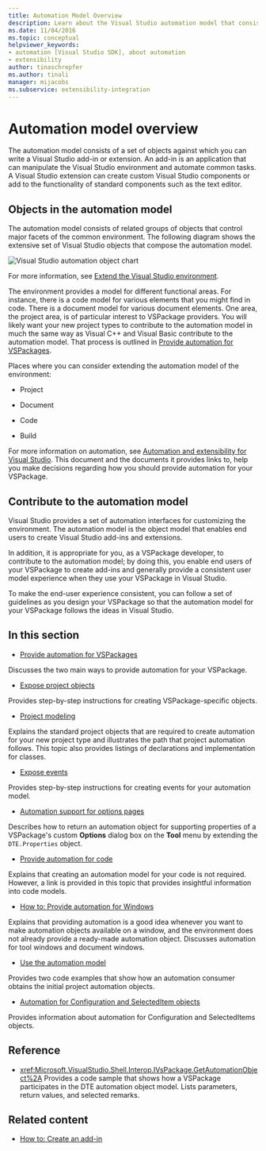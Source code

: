 ```yaml
---
title: Automation Model Overview
description: Learn about the Visual Studio automation model that consists of a set of objects against which you can write a Visual Studio add-in or extension.
ms.date: 11/04/2016
ms.topic: conceptual
helpviewer_keywords:
- automation [Visual Studio SDK], about automation
- extensibility
author: tinaschrepfer
ms.author: tinali
manager: mijacobs
ms.subservice: extensibility-integration
---
```

# Automation model overview

The automation model consists of a set of objects against which you can write a Visual Studio add-in or extension. An add-in is an application that can manipulate the Visual Studio environment and automate common tasks. A Visual Studio extension can create custom Visual Studio components or add to the functionality of standard components such as the text editor.

## Objects in the automation model
 The automation model consists of related groups of objects that control major facets of the common environment. The following diagram shows the extensive set of Visual Studio objects that compose the automation model.

 ![Visual Studio automation object chart](../../extensibility/internals/media/vsvisualstudioautomationobjectchart.gif "vsVisualStudioAutomationObjectChart")

 For more information, see [Extend the Visual Studio environment](/previous-versions/esk3eey8(v=vs.140)).

 The environment provides a model for different functional areas. For instance, there is a code model for various elements that you might find in code. There is a document model for various document elements. One area, the project area, is of particular interest to VSPackage providers. You will likely want your new project types to contribute to the automation model in much the same way as Visual C++ and Visual Basic contribute to the automation model. That process is outlined in [Provide automation for VSPackages](../../extensibility/internals/providing-automation-for-vspackages.md).

 Places where you can consider extending the automation model of the environment:

- Project

- Document

- Code

- Build

For more information on automation, see [Automation and extensibility for Visual Studio](/previous-versions/visualstudio/visual-studio-2015/extensibility/extensibility-in-visual-studio?preserve-view=true&view=vs-2015). This document and the documents it provides links to, help you make decisions regarding how you should provide automation for your VSPackage.

## Contribute to the automation model

Visual Studio provides a set of automation interfaces for customizing the environment. The automation model is the object model that enables end users to create Visual Studio add-ins and extensions.

 In addition, it is appropriate for you, as a VSPackage developer, to contribute to the automation model; by doing this, you enable end users of your VSPackage to create add-ins and generally provide a consistent user model experience when they use your VSPackage in Visual Studio.

 To make the end-user experience consistent, you can follow a set of guidelines as you design your VSPackage so that the automation model for your VSPackage follows the ideas in Visual Studio.

## In this section

- [Provide automation for VSPackages](../../extensibility/internals/providing-automation-for-vspackages.md)

 Discusses the two main ways to provide automation for your VSPackage.

- [Expose project objects](../../extensibility/internals/exposing-project-objects.md)

 Provides step-by-step instructions for creating VSPackage-specific objects.

- [Project modeling](../../extensibility/internals/project-modeling.md)

 Explains the standard project objects that are required to create automation for your new project type and illustrates the path that project automation follows. This topic also provides listings of declarations and implementation for classes.

- [Expose events](../../extensibility/internals/exposing-events-in-the-visual-studio-sdk.md)

 Provides step-by-step instructions for creating events for your automation model.

- [Automation support for options pages](../../extensibility/internals/automation-support-for-options-pages.md)

 Describes how to return an automation object for supporting properties of a VSPackage's custom **Options** dialog box on the **Tool** menu by extending the `DTE.Properties` object.

- [Provide automation for code](../../extensibility/internals/providing-automation-for-code.md)

 Explains that creating an automation model for your code is not required. However, a link is provided in this topic that provides insightful information into code models.

- [How to: Provide automation for Windows](../../extensibility/internals/how-to-provide-automation-for-windows.md)

 Explains that providing automation is a good idea whenever you want to make automation objects available on a window, and the environment does not already provide a ready-made automation object. Discusses automation for tool windows and document windows.

- [Use the automation model](../../extensibility/internals/using-the-automation-model.md)

 Provides two code examples that show how an automation consumer obtains the initial project automation objects.

- [Automation for Configuration and SelectedItem objects](../../extensibility/internals/automation-for-configuration-and-selecteditem-objects.md)

 Provides information about automation for Configuration and SelectedItems objects.

## Reference
- <xref:Microsoft.VisualStudio.Shell.Interop.IVsPackage.GetAutomationObject%2A>
 Provides a code sample that shows how a VSPackage participates in the DTE automation object model. Lists parameters, return values, and selected remarks.

## Related content
- [How to: Create an add-in](/previous-versions/80493a3w(v=vs.140))
